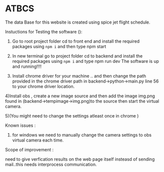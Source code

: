 # ATBCS
The data Base for this website is created using spice jet flight schedule.


Instuctions for Testing the software ():
1) Go to root project folder cd to front end and install the required packages using ```npm i``` and then type npm start 
2) In new terminal go to project folder cd to backend and install the required packages using ```npm i``` and type npm run dev
 The software is up and running!!!!
 
3) Install chrome driver for your machine .. and then change the path provided in the chrome driver path in backend->python->main.py  line 56 to your chrome driver location.

4)Install obs , create a new image source and then add the image img.png found in (backend->tempimage->img.png)to the source then start the virtual camera.

5)(You might need to change the settings atleast once in chrome )

Known issues :

1) for windows we need to manually change the camera settings to obs virtual camera  each time.


Scope of improvement :

need to give verfication results on the web page itself insteasd of sending mail..this needs interprocess communication.



 
 
 
 

